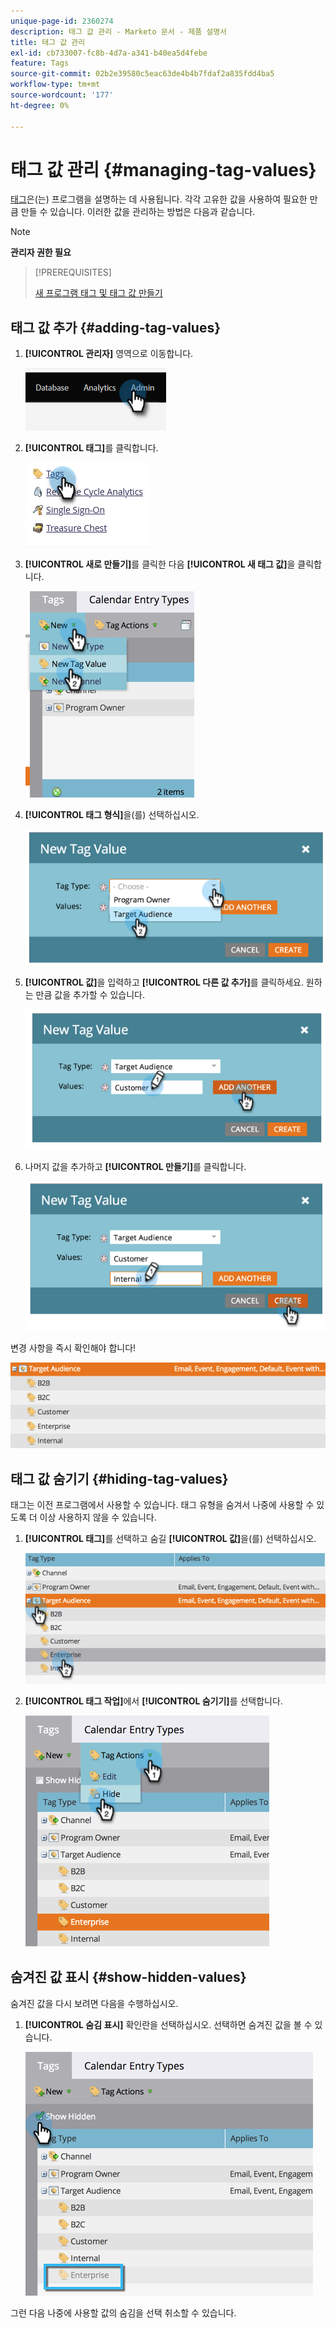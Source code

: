 ```yaml
---
unique-page-id: 2360274
description: 태그 값 관리 - Marketo 문서 - 제품 설명서
title: 태그 값 관리
exl-id: cb733007-fc8b-4d7a-a341-b40ea5d4febe
feature: Tags
source-git-commit: 02b2e39580c5eac63de4b4b7fdaf2a835fdd4ba5
workflow-type: tm+mt
source-wordcount: '177'
ht-degree: 0%

---
```


# 태그 값 관리 {#managing-tag-values}

[태그](/help/marketo/product-docs/core-marketo-concepts/programs/working-with-programs/understanding-tags.md)은(는) 프로그램을 설명하는 데 사용됩니다. 각각 고유한 값을 사용하여 필요한 만큼 만들 수 있습니다. 이러한 값을 관리하는 방법은 다음과 같습니다.

>[!NOTE]
>
>**관리자 권한 필요**

>[!PREREQUISITES]
>
>[새 프로그램 태그 및 태그 값 만들기](/help/marketo/product-docs/administration/tags/create-a-new-program-tag-and-tag-values.md)

## 태그 값 추가 {#adding-tag-values}

1. **[!UICONTROL 관리자]** 영역으로 이동합니다.

   ![](assets/managing-tag-values-1.png)

1. **[!UICONTROL 태그]**&#x200B;를 클릭합니다.

   ![](assets/managing-tag-values-2.png)

1. **[!UICONTROL 새로 만들기]**&#x200B;를 클릭한 다음 **[!UICONTROL 새 태그 값]**&#x200B;을 클릭합니다.

   ![](assets/managing-tag-values-3.png)

1. **[!UICONTROL 태그 형식]**&#x200B;을(를) 선택하십시오.

   ![](assets/managing-tag-values-4.png)

1. **[!UICONTROL 값]**&#x200B;을 입력하고 **[!UICONTROL 다른 값 추가]**&#x200B;를 클릭하세요. 원하는 만큼 값을 추가할 수 있습니다.

   ![](assets/managing-tag-values-5.png)

1. 나머지 값을 추가하고 **[!UICONTROL 만들기]**&#x200B;를 클릭합니다.

   ![](assets/managing-tag-values-6.png)

변경 사항을 즉시 확인해야 합니다!

![](assets/managing-tag-values-7.png)

## 태그 값 숨기기 {#hiding-tag-values}

태그는 이전 프로그램에서 사용할 수 있습니다. 태그 유형을 숨겨서 나중에 사용할 수 있도록 더 이상 사용하지 않을 수 있습니다.

1. **[!UICONTROL 태그]**&#x200B;를 선택하고 숨길 **[!UICONTROL 값]**&#x200B;을(를) 선택하십시오.

   ![](assets/managing-tag-values-8.png)

1. **[!UICONTROL 태그 작업]**&#x200B;에서 **[!UICONTROL 숨기기]**&#x200B;를 선택합니다.

   ![](assets/managing-tag-values-9.png)

## 숨겨진 값 표시 {#show-hidden-values}

숨겨진 값을 다시 보려면 다음을 수행하십시오.

1. **[!UICONTROL 숨김 표시]** 확인란을 선택하십시오. 선택하면 숨겨진 값을 볼 수 있습니다.

   ![](assets/managing-tag-values-10.png)

그런 다음 나중에 사용할 값의 숨김을 선택 취소할 수 있습니다.

